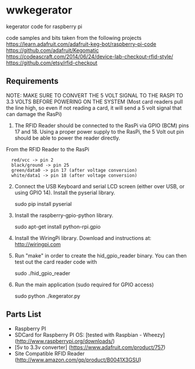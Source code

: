 # wwkegerator
kegerator code for raspberry pi

code samples and bits taken from the following projects
https://learn.adafruit.com/adafruit-keg-bot/raspberry-pi-code
https://github.com/adafruit/Kegomatic
https://codeascraft.com/2014/06/24/device-lab-checkout-rfid-style/
https://github.com/etsy/rfid-checkout

Requirements
------------
NOTE: MAKE SURE TO CONVERT THE 5 VOLT SIGNAL TO THE RASPI TO 3.3 VOLTS BEFORE POWERING ON THE SYSTEM (Most card readers pull the line high, so even if not reading a card, it will send a 5 volt signal that can damage the RasPi)

1. The RFID Reader should be connected to the RasPi via GPIO (BCM) pins 17 and 18. Using a proper power supply to the RasPi, the 5 Volt out pin should be able to power the reader directly.

From the RFID Reader to the RasPi

      red/vcc -> pin 2
      black/ground -> pin 25
      green/data0 -> pin 17 (after voltage conversion)
      white/data1 -> pin 18 (after voltage conversion)

2. Connect the USB Keyboard and serial LCD screen (either over USB, or using GPIO 14). Install the pyserial library. 

      sudo pip install pyserial
      
3. Install the raspberry-gpio-python library.

      sudo apt-get install python-rpi.gpio

4. Install the WiringPi library. Download and instructions at: http://wiringpi.com

5. Run "make" in order to create the hid_gpio_reader binary. You can then test out the card reader code with 

      sudo ./hid_gpio_reader

6. Run the main application (sudo required for GPIO access)

      sudo python ./kegerator.py 

Parts List
----------
 * Raspberry PI
 * SDCard for Raspberry PI OS: [tested with Raspbian - Wheezy] (http://www.raspberrypi.org/downloads/)
 * [5v to 3.3v converter] (https://www.adafruit.com/product/757) 
 * Site Compatible RFID Reader (http://www.amazon.com/gp/product/B0041X3GSU)

